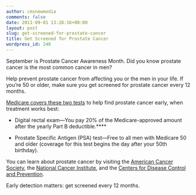 ```yaml
---
author: cmsnewmedia
comments: false
date: 2011-09-01 13:28:16+00:00
layout: post
slug: get-screened-for-prostate-cancer
title: Get Screened for Prostate Cancer
wordpress_id: 248
---
```


September is Prostate Cancer Awareness Month. Did you know prostate cancer is the most common cancer in men?

Help prevent prostate cancer from affecting you or the men in your life. If you’re 50 or older, make sure you get screened for prostate cancer every 12 months.

[Medicare covers these two tests](http://www.medicare.gov/navigation/manage-your-health/preventive-services/prostate-cancer-screening.aspx) to help find prostate cancer early, when treatment works best:



	
  * Digital rectal exam—You pay 20% of the Medicare-approved amount after the yearly Part B deductible.****

	
  * Prostate Specific Antigen (PSA) test—Free to all men with Medicare 50 and older (coverage for this test begins the day after your 50th birthday).


You can learn about prostate cancer by visiting the [American Cancer Society](http://www.cancer.org/cancer/prostatecancer/index), the [National Cancer Institute](http://www.cancer.gov/cancertopics/types/prostate), and the [Centers for Disease Control and Prevention](http://www.cdc.gov/cancer/prostate/index.htm).

Early detection matters: get screened every 12 months.
